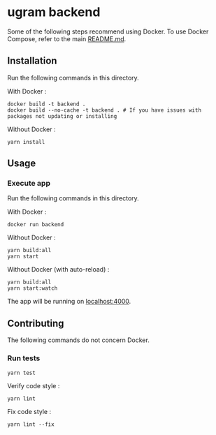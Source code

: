 # ugram backend

Some of the following steps recommend using Docker. To use Docker Compose, refer to the main [README.md](../README.md).

## Installation

Run the following commands in this directory.

With Docker : 
```shell
docker build -t backend .
docker build --no-cache -t backend . # If you have issues with packages not updating or installing
```

Without Docker : 
```
yarn install
```

## Usage

### Execute app

Run the following commands in this directory.

With Docker :
```shell
docker run backend
```

Without Docker :
```
yarn build:all
yarn start
```

Without Docker (with auto-reload) :
```
yarn build:all
yarn start:watch
```

The app will be running on [localhost:4000](http://localhost:4000).

## Contributing

The following commands do not concern Docker.

### Run tests

```
yarn test
```

Verify code style :
```
yarn lint
```

Fix code style :
```
yarn lint --fix
```
